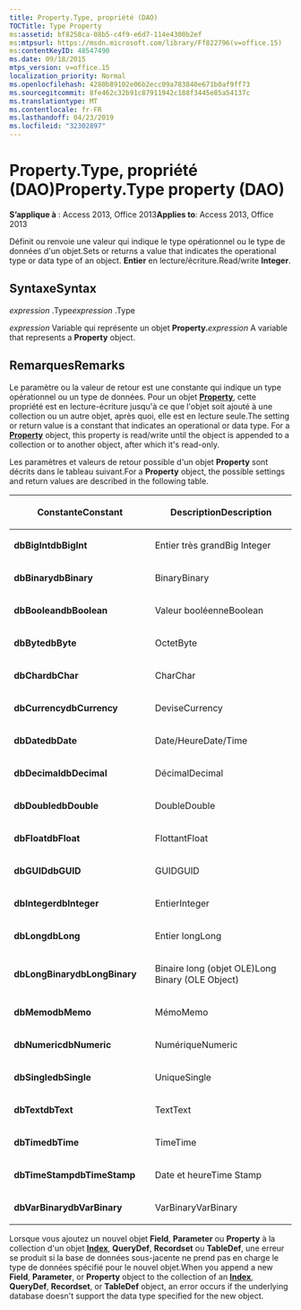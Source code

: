 ```yaml
---
title: Property.Type, propriété (DAO)
TOCTitle: Type Property
ms:assetid: bf8258ca-08b5-c4f9-e6d7-114e4300b2ef
ms:mtpsurl: https://msdn.microsoft.com/library/Ff822796(v=office.15)
ms:contentKeyID: 48547490
ms.date: 09/18/2015
mtps_version: v=office.15
localization_priority: Normal
ms.openlocfilehash: 4280b89102e06b2ecc09a783840e671b0af9ff73
ms.sourcegitcommit: 8fe462c32b91c87911942c188f3445e85a54137c
ms.translationtype: MT
ms.contentlocale: fr-FR
ms.lasthandoff: 04/23/2019
ms.locfileid: "32302897"
---
```

# <a name="propertytype-property-dao"></a><span data-ttu-id="c7262-102">Property.Type, propriété (DAO)</span><span class="sxs-lookup"><span data-stu-id="c7262-102">Property.Type property (DAO)</span></span>


<span data-ttu-id="c7262-103">**S’applique à** : Access 2013, Office 2013</span><span class="sxs-lookup"><span data-stu-id="c7262-103">**Applies to**: Access 2013, Office 2013</span></span>

<span data-ttu-id="c7262-104">Définit ou renvoie une valeur qui indique le type opérationnel ou le type de données d'un objet.</span><span class="sxs-lookup"><span data-stu-id="c7262-104">Sets or returns a value that indicates the operational type or data type of an object.</span></span> <span data-ttu-id="c7262-105">**Entier** en lecture/écriture.</span><span class="sxs-lookup"><span data-stu-id="c7262-105">Read/write **Integer**.</span></span>

## <a name="syntax"></a><span data-ttu-id="c7262-106">Syntaxe</span><span class="sxs-lookup"><span data-stu-id="c7262-106">Syntax</span></span>

<span data-ttu-id="c7262-107">*expression* .Type</span><span class="sxs-lookup"><span data-stu-id="c7262-107">*expression* .Type</span></span>

<span data-ttu-id="c7262-108">*expression* Variable qui représente un objet **Property.**</span><span class="sxs-lookup"><span data-stu-id="c7262-108">*expression* A variable that represents a **Property** object.</span></span>

## <a name="remarks"></a><span data-ttu-id="c7262-109">Remarques</span><span class="sxs-lookup"><span data-stu-id="c7262-109">Remarks</span></span>

<span data-ttu-id="c7262-p102">Le paramètre ou la valeur de retour est une constante qui indique un type opérationnel ou un type de données. Pour un objet **[Property](property-object-dao.md)**, cette propriété est en lecture-écriture jusqu'à ce que l'objet soit ajouté à une collection ou un autre objet, après quoi, elle est en lecture seule.</span><span class="sxs-lookup"><span data-stu-id="c7262-p102">The setting or return value is a constant that indicates an operational or data type. For a **[Property](property-object-dao.md)** object, this property is read/write until the object is appended to a collection or to another object, after which it's read-only.</span></span>

<span data-ttu-id="c7262-112">Les paramètres et valeurs de retour possible d'un objet **Property** sont décrits dans le tableau suivant.</span><span class="sxs-lookup"><span data-stu-id="c7262-112">For a **Property** object, the possible settings and return values are described in the following table.</span></span>

<table>
<colgroup>
<col style="width: 50%" />
<col style="width: 50%" />
</colgroup>
<thead>
<tr class="header">
<th><p><span data-ttu-id="c7262-113">Constante</span><span class="sxs-lookup"><span data-stu-id="c7262-113">Constant</span></span></p></th>
<th><p><span data-ttu-id="c7262-114">Description</span><span class="sxs-lookup"><span data-stu-id="c7262-114">Description</span></span></p></th>
</tr>
</thead>
<tbody>
<tr class="odd">
<td><p><span data-ttu-id="c7262-115"><strong>dbBigInt</strong></span><span class="sxs-lookup"><span data-stu-id="c7262-115"><strong>dbBigInt</strong></span></span></p></td>
<td><p><span data-ttu-id="c7262-116">Entier très grand</span><span class="sxs-lookup"><span data-stu-id="c7262-116">Big Integer</span></span></p></td>
</tr>
<tr class="even">
<td><p><span data-ttu-id="c7262-117"><strong>dbBinary</strong></span><span class="sxs-lookup"><span data-stu-id="c7262-117"><strong>dbBinary</strong></span></span></p></td>
<td><p><span data-ttu-id="c7262-118">Binary</span><span class="sxs-lookup"><span data-stu-id="c7262-118">Binary</span></span></p></td>
</tr>
<tr class="odd">
<td><p><span data-ttu-id="c7262-119"><strong>dbBoolean</strong></span><span class="sxs-lookup"><span data-stu-id="c7262-119"><strong>dbBoolean</strong></span></span></p></td>
<td><p><span data-ttu-id="c7262-120">Valeur booléenne</span><span class="sxs-lookup"><span data-stu-id="c7262-120">Boolean</span></span></p></td>
</tr>
<tr class="even">
<td><p><span data-ttu-id="c7262-121"><strong>dbByte</strong></span><span class="sxs-lookup"><span data-stu-id="c7262-121"><strong>dbByte</strong></span></span></p></td>
<td><p><span data-ttu-id="c7262-122">Octet</span><span class="sxs-lookup"><span data-stu-id="c7262-122">Byte</span></span></p></td>
</tr>
<tr class="odd">
<td><p><span data-ttu-id="c7262-123"><strong>dbChar</strong></span><span class="sxs-lookup"><span data-stu-id="c7262-123"><strong>dbChar</strong></span></span></p></td>
<td><p><span data-ttu-id="c7262-124">Char</span><span class="sxs-lookup"><span data-stu-id="c7262-124">Char</span></span></p></td>
</tr>
<tr class="even">
<td><p><span data-ttu-id="c7262-125"><strong>dbCurrency</strong></span><span class="sxs-lookup"><span data-stu-id="c7262-125"><strong>dbCurrency</strong></span></span></p></td>
<td><p><span data-ttu-id="c7262-126">Devise</span><span class="sxs-lookup"><span data-stu-id="c7262-126">Currency</span></span></p></td>
</tr>
<tr class="odd">
<td><p><span data-ttu-id="c7262-127"><strong>dbDate</strong></span><span class="sxs-lookup"><span data-stu-id="c7262-127"><strong>dbDate</strong></span></span></p></td>
<td><p><span data-ttu-id="c7262-128">Date/Heure</span><span class="sxs-lookup"><span data-stu-id="c7262-128">Date/Time</span></span></p></td>
</tr>
<tr class="even">
<td><p><span data-ttu-id="c7262-129"><strong>dbDecimal</strong></span><span class="sxs-lookup"><span data-stu-id="c7262-129"><strong>dbDecimal</strong></span></span></p></td>
<td><p><span data-ttu-id="c7262-130">Décimal</span><span class="sxs-lookup"><span data-stu-id="c7262-130">Decimal</span></span></p></td>
</tr>
<tr class="odd">
<td><p><span data-ttu-id="c7262-131"><strong>dbDouble</strong></span><span class="sxs-lookup"><span data-stu-id="c7262-131"><strong>dbDouble</strong></span></span></p></td>
<td><p><span data-ttu-id="c7262-132">Double</span><span class="sxs-lookup"><span data-stu-id="c7262-132">Double</span></span></p></td>
</tr>
<tr class="even">
<td><p><span data-ttu-id="c7262-133"><strong>dbFloat</strong></span><span class="sxs-lookup"><span data-stu-id="c7262-133"><strong>dbFloat</strong></span></span></p></td>
<td><p><span data-ttu-id="c7262-134">Flottant</span><span class="sxs-lookup"><span data-stu-id="c7262-134">Float</span></span></p></td>
</tr>
<tr class="odd">
<td><p><span data-ttu-id="c7262-135"><strong>dbGUID</strong></span><span class="sxs-lookup"><span data-stu-id="c7262-135"><strong>dbGUID</strong></span></span></p></td>
<td><p><span data-ttu-id="c7262-136">GUID</span><span class="sxs-lookup"><span data-stu-id="c7262-136">GUID</span></span></p></td>
</tr>
<tr class="even">
<td><p><span data-ttu-id="c7262-137"><strong>dbInteger</strong></span><span class="sxs-lookup"><span data-stu-id="c7262-137"><strong>dbInteger</strong></span></span></p></td>
<td><p><span data-ttu-id="c7262-138">Entier</span><span class="sxs-lookup"><span data-stu-id="c7262-138">Integer</span></span></p></td>
</tr>
<tr class="odd">
<td><p><span data-ttu-id="c7262-139"><strong>dbLong</strong></span><span class="sxs-lookup"><span data-stu-id="c7262-139"><strong>dbLong</strong></span></span></p></td>
<td><p><span data-ttu-id="c7262-140">Entier long</span><span class="sxs-lookup"><span data-stu-id="c7262-140">Long</span></span></p></td>
</tr>
<tr class="even">
<td><p><span data-ttu-id="c7262-141"><strong>dbLongBinary</strong></span><span class="sxs-lookup"><span data-stu-id="c7262-141"><strong>dbLongBinary</strong></span></span></p></td>
<td><p><span data-ttu-id="c7262-142">Binaire long (objet OLE)</span><span class="sxs-lookup"><span data-stu-id="c7262-142">Long Binary (OLE Object)</span></span></p></td>
</tr>
<tr class="odd">
<td><p><span data-ttu-id="c7262-143"><strong>dbMemo</strong></span><span class="sxs-lookup"><span data-stu-id="c7262-143"><strong>dbMemo</strong></span></span></p></td>
<td><p><span data-ttu-id="c7262-144">Mémo</span><span class="sxs-lookup"><span data-stu-id="c7262-144">Memo</span></span></p></td>
</tr>
<tr class="even">
<td><p><span data-ttu-id="c7262-145"><strong>dbNumeric</strong></span><span class="sxs-lookup"><span data-stu-id="c7262-145"><strong>dbNumeric</strong></span></span></p></td>
<td><p><span data-ttu-id="c7262-146">Numérique</span><span class="sxs-lookup"><span data-stu-id="c7262-146">Numeric</span></span></p></td>
</tr>
<tr class="odd">
<td><p><span data-ttu-id="c7262-147"><strong>dbSingle</strong></span><span class="sxs-lookup"><span data-stu-id="c7262-147"><strong>dbSingle</strong></span></span></p></td>
<td><p><span data-ttu-id="c7262-148">Unique</span><span class="sxs-lookup"><span data-stu-id="c7262-148">Single</span></span></p></td>
</tr>
<tr class="even">
<td><p><span data-ttu-id="c7262-149"><strong>dbText</strong></span><span class="sxs-lookup"><span data-stu-id="c7262-149"><strong>dbText</strong></span></span></p></td>
<td><p><span data-ttu-id="c7262-150">Text</span><span class="sxs-lookup"><span data-stu-id="c7262-150">Text</span></span></p></td>
</tr>
<tr class="odd">
<td><p><span data-ttu-id="c7262-151"><strong>dbTime</strong></span><span class="sxs-lookup"><span data-stu-id="c7262-151"><strong>dbTime</strong></span></span></p></td>
<td><p><span data-ttu-id="c7262-152">Time</span><span class="sxs-lookup"><span data-stu-id="c7262-152">Time</span></span></p></td>
</tr>
<tr class="even">
<td><p><span data-ttu-id="c7262-153"><strong>dbTimeStamp</strong></span><span class="sxs-lookup"><span data-stu-id="c7262-153"><strong>dbTimeStamp</strong></span></span></p></td>
<td><p><span data-ttu-id="c7262-154">Date et heure</span><span class="sxs-lookup"><span data-stu-id="c7262-154">Time Stamp</span></span></p></td>
</tr>
<tr class="odd">
<td><p><span data-ttu-id="c7262-155"><strong>dbVarBinary</strong></span><span class="sxs-lookup"><span data-stu-id="c7262-155"><strong>dbVarBinary</strong></span></span></p></td>
<td><p><span data-ttu-id="c7262-156">VarBinary</span><span class="sxs-lookup"><span data-stu-id="c7262-156">VarBinary</span></span></p></td>
</tr>
</tbody>
</table>


<span data-ttu-id="c7262-157">Lorsque vous ajoutez un nouvel objet **Field**, **Parameter** ou **Property** à la collection d'un objet **[Index](index-object-dao.md)**, **QueryDef**, **Recordset** ou **TableDef**, une erreur se produit si la base de données sous-jacente ne prend pas en charge le type de données spécifié pour le nouvel objet.</span><span class="sxs-lookup"><span data-stu-id="c7262-157">When you append a new **Field**, **Parameter**, or **Property** object to the collection of an **[Index](index-object-dao.md)**, **QueryDef**, **Recordset**, or **TableDef** object, an error occurs if the underlying database doesn't support the data type specified for the new object.</span></span>

